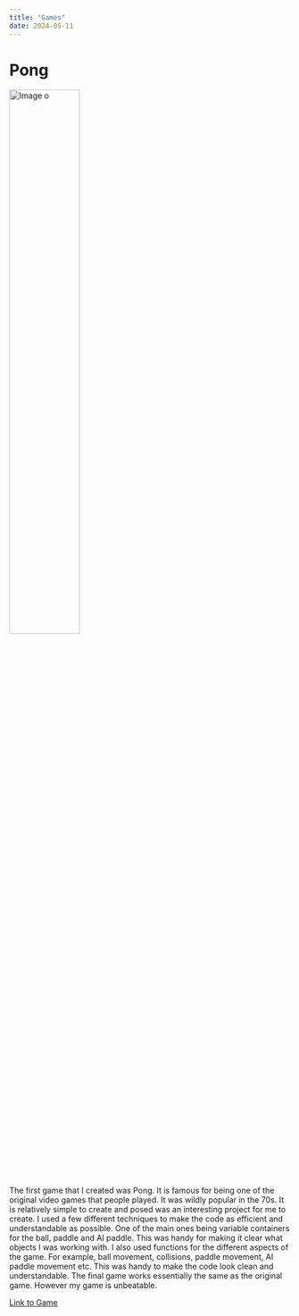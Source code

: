 ```yaml
---
title: "Games"
date: 2024-05-11
---
```


# Pong

<img src="/skills-github-pages/Images/Pong.png" alt="Image o" width="50%">

The first game that I created was Pong. It is famous for being one of the original video games that people played. It was wildly popular in the 70s. It is relatively simple to create and posed was an interesting project for me to create. 
I used a few different techniques to make the code as efficient and understandable as possible. One of the main ones being variable containers for the ball, paddle and AI paddle. This was handy for making it clear what objects I was working with. I also used functions for the different aspects of the game. For example, ball movement, collisions, paddle movement, AI paddle movement etc. This was handy to make the code look clean and understandable. The final game works essentially the same as the original game. However my game is unbeatable.

[Link to Game](/skills-github-pages/All%20Projects/Classwork/Pong/index.html)